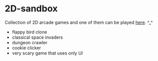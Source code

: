 # 2D-sandbox
Collection of 2D arcade games and one of them can be played [here](https://cometores.itch.io/doomybirb). ^_^
- flappy bird clone
- classical space invaders
- dungeon crawler
- cookie clicker
- very scary game that uses only UI